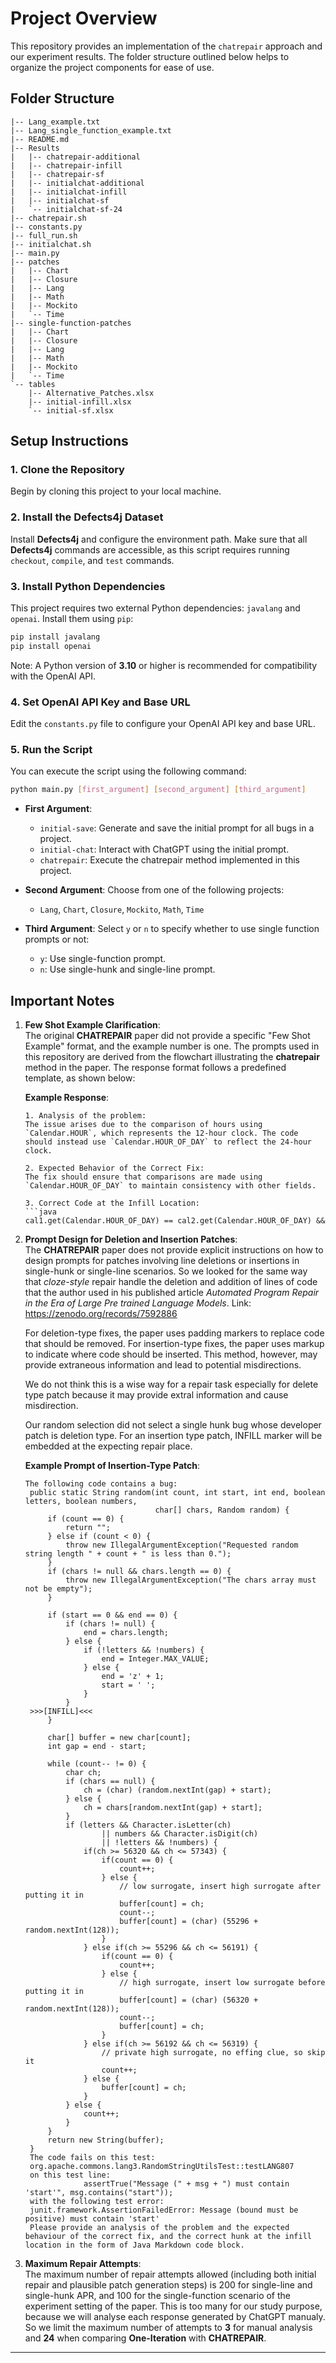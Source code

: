 # Project Overview
This repository provides an implementation of the `chatrepair` approach and our experiment results. The folder structure outlined below helps to organize the project components for ease of use.

## Folder Structure

```plaintext
|-- Lang_example.txt 
|-- Lang_single_function_example.txt
|-- README.md
|-- Results
|   |-- chatrepair-additional
|   |-- chatrepair-infill
|   |-- chatrepair-sf
|   |-- initialchat-additional
|   |-- initialchat-infill
|   |-- initialchat-sf
|   `-- initialchat-sf-24
|-- chatrepair.sh
|-- constants.py
|-- full_run.sh
|-- initialchat.sh
|-- main.py
|-- patches
|   |-- Chart
|   |-- Closure
|   |-- Lang
|   |-- Math
|   |-- Mockito
|   `-- Time
|-- single-function-patches
|   |-- Chart
|   |-- Closure
|   |-- Lang
|   |-- Math
|   |-- Mockito
|   `-- Time
`-- tables
    |-- Alternative_Patches.xlsx
    |-- initial-infill.xlsx
    `-- initial-sf.xlsx
```

## Setup Instructions

### 1. Clone the Repository

Begin by cloning this project to your local machine.

### 2. Install the Defects4j Dataset

Install **Defects4j** and configure the environment path. Make sure that all **Defects4j** commands are accessible, as this script requires running `checkout`, `compile`, and `test` commands.

### 3. Install Python Dependencies

This project requires two external Python dependencies: `javalang` and `openai`. Install them using `pip`:

```bash
pip install javalang
pip install openai
```

Note: A Python version of **3.10** or higher is recommended for compatibility with the OpenAI API.

### 4. Set OpenAI API Key and Base URL

Edit the `constants.py` file to configure your OpenAI API key and base URL.

### 5. Run the Script

You can execute the script using the following command:

```bash
python main.py [first_argument] [second_argument] [third_argument]
```

- **First Argument**:
    - `initial-save`: Generate and save the initial prompt for all bugs in a project.
    - `initial-chat`: Interact with ChatGPT using the initial prompt.
    - `chatrepair`: Execute the chatrepair method implemented in this project.

- **Second Argument**: Choose from one of the following projects:
    - `Lang`, `Chart`, `Closure`, `Mockito`, `Math`, `Time`

- **Third Argument**: Select `y` or `n` to specify whether to use single function prompts or not:
    - `y`: Use single-function prompt.
    - `n`: Use single-hunk and single-line prompt.

## Important Notes

1. **Few Shot Example Clarification**:  
   The original **CHATREPAIR** paper did not provide a specific "Few Shot Example" format, and the example number is one. The prompts used in this repository are derived from the flowchart illustrating the **chatrepair** method in the paper. The response format follows a predefined template, as shown below:

   **Example Response**:

   ```plaintext
   1. Analysis of the problem:
   The issue arises due to the comparison of hours using `Calendar.HOUR`, which represents the 12-hour clock. The code should instead use `Calendar.HOUR_OF_DAY` to reflect the 24-hour clock.

   2. Expected Behavior of the Correct Fix:
   The fix should ensure that comparisons are made using `Calendar.HOUR_OF_DAY` to maintain consistency with other fields.

   3. Correct Code at the Infill Location:
   ```java
   cal1.get(Calendar.HOUR_OF_DAY) == cal2.get(Calendar.HOUR_OF_DAY) &&
   ```
2. **Prompt Design for Deletion and Insertion Patches**:  
   The **CHATREPAIR** paper does not provide explicit instructions on how to design prompts for patches involving line deletions or insertions in single-hunk or single-line scenarios. So we looked for the same way that *cloze-style* repair handle the deletion and addition of lines of code that the author used in his published article *Automated Program Repair in the Era of Large Pre trained Language Models*. Link: https://zenodo.org/records/7592886
   
   For deletion-type fixes, the paper uses padding markers to replace code that should be removed. For insertion-type fixes, the paper uses markup to indicate where code should be inserted. This method, however, may provide extraneous information and lead to potential misdirections.

   We do not think this is a wise way for a repair task especially for delete type patch because it may provide extral information and cause misdirection.  
   
   Our random selection did not select a single hunk bug whose developer patch is deletion type.
   For an insertion type patch, INFILL marker will be embedded at the expecting repair place. 

   **Example Prompt of Insertion-Type Patch**:

   ```plaintext
   The following code contains a bug:
    public static String random(int count, int start, int end, boolean letters, boolean numbers,
                                char[] chars, Random random) {
        if (count == 0) {
            return "";
        } else if (count < 0) {
            throw new IllegalArgumentException("Requested random string length " + count + " is less than 0.");
        }
        if (chars != null && chars.length == 0) {
            throw new IllegalArgumentException("The chars array must not be empty");
        }

        if (start == 0 && end == 0) {
            if (chars != null) {
                end = chars.length;
            } else {
                if (!letters && !numbers) {
                    end = Integer.MAX_VALUE;
                } else {
                    end = 'z' + 1;
                    start = ' ';                
                }
            }
    >>>[INFILL]<<<
        }

        char[] buffer = new char[count];
        int gap = end - start;

        while (count-- != 0) {
            char ch;
            if (chars == null) {
                ch = (char) (random.nextInt(gap) + start);
            } else {
                ch = chars[random.nextInt(gap) + start];
            }
            if (letters && Character.isLetter(ch)
                    || numbers && Character.isDigit(ch)
                    || !letters && !numbers) {
                if(ch >= 56320 && ch <= 57343) {
                    if(count == 0) {
                        count++;
                    } else {
                        // low surrogate, insert high surrogate after putting it in
                        buffer[count] = ch;
                        count--;
                        buffer[count] = (char) (55296 + random.nextInt(128));
                    }
                } else if(ch >= 55296 && ch <= 56191) {
                    if(count == 0) {
                        count++;
                    } else {
                        // high surrogate, insert low surrogate before putting it in
                        buffer[count] = (char) (56320 + random.nextInt(128));
                        count--;
                        buffer[count] = ch;
                    }
                } else if(ch >= 56192 && ch <= 56319) {
                    // private high surrogate, no effing clue, so skip it
                    count++;
                } else {
                    buffer[count] = ch;
                }
            } else {
                count++;
            }
        }
        return new String(buffer);
    }
    The code fails on this test:
    org.apache.commons.lang3.RandomStringUtilsTest::testLANG807
    on this test line:
                assertTrue("Message (" + msg + ") must contain 'start'", msg.contains("start"));
    with the following test error:
    junit.framework.AssertionFailedError: Message (bound must be positive) must contain 'start'
    Please provide an analysis of the problem and the expected behaviour of the correct fix, and the correct hunk at the infill location in the form of Java Markdown code block.
   ```

3. **Maximum Repair Attempts**:  
The maximum number of repair attempts allowed (including both initial repair and plausible patch generation steps) is 200 for single-line and single-hunk APR, and 100 for the single-function scenario of the experiment setting of the paper. 
This is too many for our study purpose, because we will analyse each response generated by ChatGPT manualy. So we limit the maximum number of attempts to **3** for manual analysis and **24** when comparing **One-Iteration** with **CHATREPAIR**.

---
